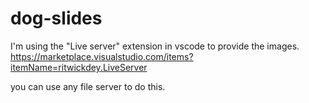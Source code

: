 # dog-slides
I'm using the "Live server" extension in vscode to provide the images.
https://marketplace.visualstudio.com/items?itemName=ritwickdey.LiveServer

you can use any file server to do this.
